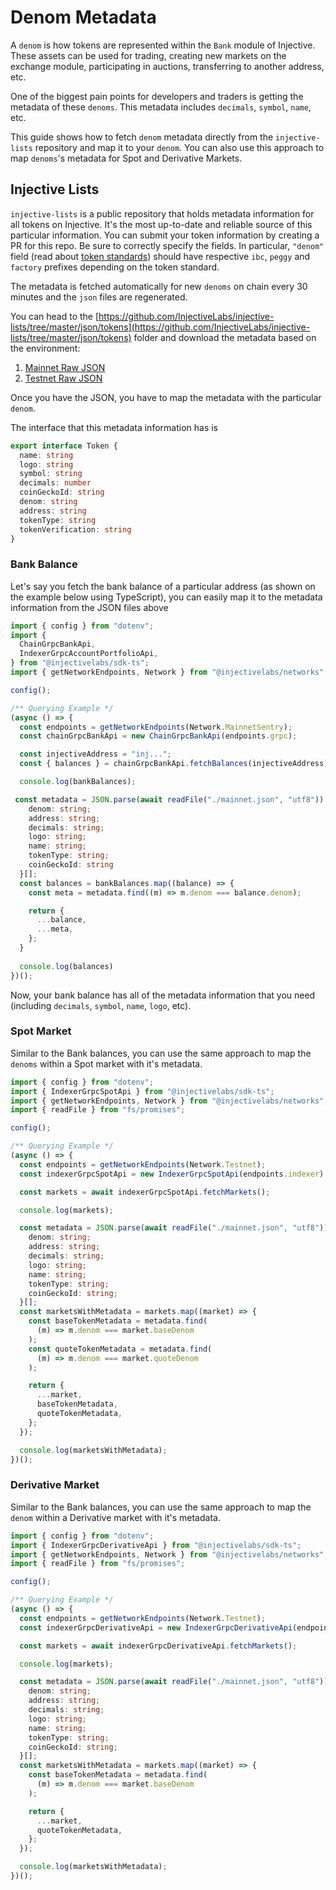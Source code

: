 # Denom Metadata

A `denom` is how tokens are represented within the `Bank` module of Injective. These assets can be used for trading, creating new markets on the exchange module, participating in auctions, transferring to another address, etc.

One of the biggest pain points for developers and traders is getting the metadata of these `denoms`. This metadata includes `decimals`, `symbol`, `name`, etc.&#x20;

This guide shows how to fetch `denom` metadata directly from the `injective-lists` repository and map it to your `denom`. You can also use this approach to map `denoms`'s metadata for Spot and Derivative Markets.&#x20;

## Injective Lists

`injective-lists` is a public repository that holds metadata information for all tokens on Injective. It's the most up-to-date and reliable source of this particular information. You can submit your token information by creating a PR for this repo. Be sure to correctly specify the fields. In particular,  `"denom"` field (read about [token standards](../getting-started/token-standards/)) should have respective `ibc`, `peggy` and `factory` prefixes depending on the token standard.

The metadata is fetched automatically for new `denoms` on chain every 30 minutes and the `json` files are regenerated.&#x20;

You can head to the [https://github.com/InjectiveLabs/injective-lists/tree/master/json/tokens](https://github.com/InjectiveLabs/injective-lists/tree/master/json/tokens) folder and download the metadata based on the environment:

1. [Mainnet Raw JSON](https://raw.githubusercontent.com/InjectiveLabs/injective-lists/refs/heads/master/json/tokens/mainnet.json)
2. [Testnet Raw JSON](https://github.com/InjectiveLabs/injective-lists/blob/master/json/tokens/testnet.json)

Once you have the JSON, you have to map the metadata with the particular `denom`.&#x20;

The interface that this metadata information has is

```typescript
export interface Token {
  name: string
  logo: string
  symbol: string
  decimals: number
  coinGeckoId: string
  denom: string
  address: string
  tokenType: string
  tokenVerification: string
}
```

### Bank Balance

Let's say you fetch the bank balance of a particular address (as shown on the example below using TypeScript), you can easily map it to the metadata information from the JSON files above

```typescript
import { config } from "dotenv";
import {
  ChainGrpcBankApi,
  IndexerGrpcAccountPortfolioApi,
} from "@injectivelabs/sdk-ts";
import { getNetworkEndpoints, Network } from "@injectivelabs/networks";

config();

/** Querying Example */
(async () => {
  const endpoints = getNetworkEndpoints(Network.MainnetSentry);
  const chainGrpcBankApi = new ChainGrpcBankApi(endpoints.grpc);

  const injectiveAddress = "inj...";
  const { balances } = chainGrpcBankApi.fetchBalances(injectiveAddress);

  console.log(bankBalances);

 const metadata = JSON.parse(await readFile("./mainnet.json", "utf8")) as {
    denom: string;
    address: string;
    decimals: string;
    logo: string;
    name: string;
    tokenType: string;
    coinGeckoId: string
  }[];
  const balances = bankBalances.map((balance) => {
    const meta = metadata.find((m) => m.denom === balance.denom);

    return {
      ...balance,
      ...meta,
    };
  }
  
  console.log(balances)
})();
```

Now, your bank balance has all of the metadata information that you need (including `decimals`, `symbol`, `name`, `logo`, etc).

### Spot Market

Similar to the Bank balances, you can use the same approach to map the `denoms` within a Spot market with it's metadata.

```typescript
import { config } from "dotenv";
import { IndexerGrpcSpotApi } from "@injectivelabs/sdk-ts";
import { getNetworkEndpoints, Network } from "@injectivelabs/networks";
import { readFile } from "fs/promises";

config();

/** Querying Example */
(async () => {
  const endpoints = getNetworkEndpoints(Network.Testnet);
  const indexerGrpcSpotApi = new IndexerGrpcSpotApi(endpoints.indexer);

  const markets = await indexerGrpcSpotApi.fetchMarkets();

  console.log(markets);

  const metadata = JSON.parse(await readFile("./mainnet.json", "utf8")) as {
    denom: string;
    address: string;
    decimals: string;
    logo: string;
    name: string;
    tokenType: string;
    coinGeckoId: string;
  }[];
  const marketsWithMetadata = markets.map((market) => {
    const baseTokenMetadata = metadata.find(
      (m) => m.denom === market.baseDenom
    );
    const quoteTokenMetadata = metadata.find(
      (m) => m.denom === market.quoteDenom
    );

    return {
      ...market,
      baseTokenMetadata,
      quoteTokenMetadata,
    };
  });

  console.log(marketsWithMetadata);
})();
```

### Derivative Market

Similar to the Bank balances, you can use the same approach to map the `denom` within a Derivative market with it's metadata.

```typescript
import { config } from "dotenv";
import { IndexerGrpcDerivativeApi } from "@injectivelabs/sdk-ts";
import { getNetworkEndpoints, Network } from "@injectivelabs/networks";
import { readFile } from "fs/promises";

config();

/** Querying Example */
(async () => {
  const endpoints = getNetworkEndpoints(Network.Testnet);
  const indexerGrpcDerivativeApi = new IndexerGrpcDerivativeApi(endpoints.indexer);

  const markets = await indexerGrpcDerivativeApi.fetchMarkets();

  console.log(markets);

  const metadata = JSON.parse(await readFile("./mainnet.json", "utf8")) as {
    denom: string;
    address: string;
    decimals: string;
    logo: string;
    name: string;
    tokenType: string;
    coinGeckoId: string;
  }[];
  const marketsWithMetadata = markets.map((market) => {
    const baseTokenMetadata = metadata.find(
      (m) => m.denom === market.baseDenom
    );

    return {
      ...market,
      quoteTokenMetadata,
    };
  });

  console.log(marketsWithMetadata);
})();
```
